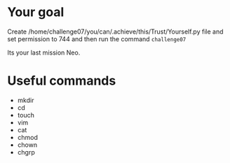 

# Your goal
Create /home/challenge07/you/can/.achieve/this/Trust/Yourself.py file and set permission to 744 and then run the command `challenge07` 

Its your last mission Neo. 


# Useful commands
- mkdir
- cd
- touch
- vim
- cat 
- chmod
- chown
- chgrp
